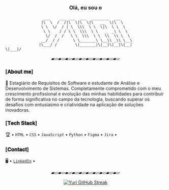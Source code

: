 <div align="center">
<h3>Olá, eu sou o</h3>

```
  ___    ___ ___  ___  ________  ___     
 |\  \  /  /|\  \|\  \|\   __  \|\  \    
 \ \  \/  / | \  \\\  \ \  \|\  \ \  \   
  \ \    / / \ \  \\\  \ \   _  _\ \  \  
   \/  /  /   \ \  \\\  \ \  \\  \\ \  \ 
 __/  / /      \ \_______\ \__\\ _\\ \__\
|\___/ /        \|_______|\|__|\|__|\|__|
\|___|/                                                                                                          

```
<p>▰▱▰▱▰▱▰▱▰▱▰▱▰▱▰▱▰▱▰▱</p>
</div>

### [𝐀𝐛𝐨𝐮𝐭 𝐦𝐞]

🚀 Estagiário de Requisitos de Software e estudante de Análise e Desenvolvimento de Sistemas. Completamente comprometido com o meu crescimento profissional e evolução das minhas habilidades para contribuir de forma significativa no campo da tecnologia, buscando superar os desafios com entusiasmo e criatividade na aplicação de soluções inovadoras.

### [𝐓𝐞𝐜𝐡 𝐒𝐭𝐚𝐜𝐤]

🏆 • `HTML` • `CSS` • `JavaScript` • `Python` • `Figma` • `Jira` • 

### [𝐂𝐨𝐧𝐭𝐚𝐜𝐭]

🖥️ • [`LinkedIn`](https://www.linkedin.com/in/yurialvs/) •

<div align="center">
<p>▰▱▰▱▰▱▰▱▰▱▰▱▰▱▰▱▰▱▰▱</p>

[![Yuri GitHub Streak](https://streak-stats.demolab.com?user=yurialvs&theme=transparent&locale=pt_BR&card_width=500)](https://git.io/streak-stats)
</div>
